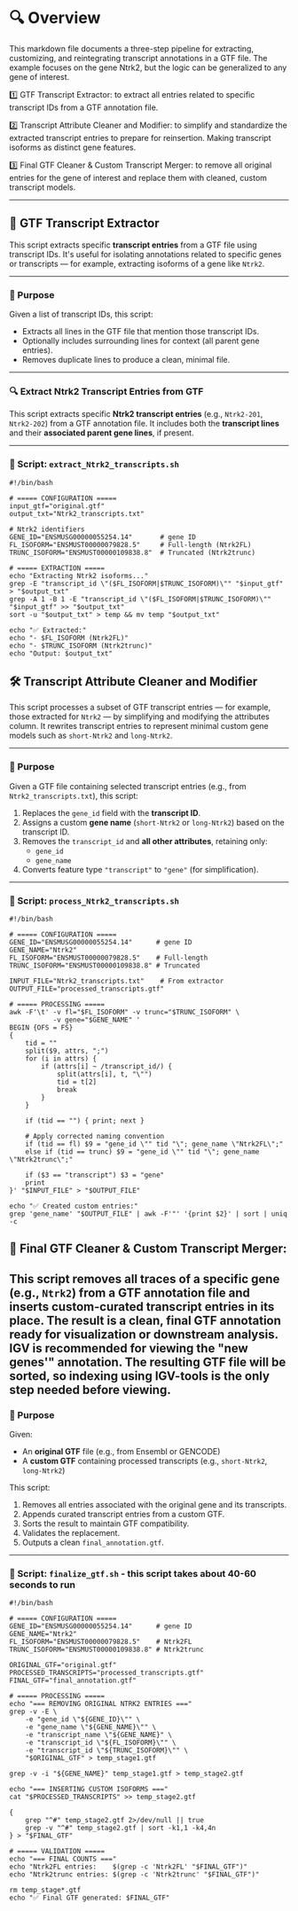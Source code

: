 # 🔍 Overview

This markdown file documents a three-step pipeline for extracting, customizing, and reintegrating transcript annotations in a GTF file. The example focuses on the gene Ntrk2, but the logic can be generalized to any gene of interest.

1️⃣ GTF Transcript Extractor: to extract all entries related to specific transcript IDs from a GTF annotation file.

2️⃣ Transcript Attribute Cleaner and Modifier: to simplify and standardize the extracted transcript entries to prepare for reinsertion.
Making transcript isoforms as distinct gene features. 

3️⃣ Final GTF Cleaner & Custom Transcript Merger: to remove all original entries for the gene of interest and replace them with cleaned, custom transcript models.

----------------------------------

## 📄 GTF Transcript Extractor

This script extracts specific **transcript entries** from a GTF file using transcript IDs. It's useful for isolating annotations related to specific genes or transcripts — for example, extracting isoforms of a gene like `Ntrk2`.

---

### 🧬 Purpose

Given a list of transcript IDs, this script:
- Extracts all lines in the GTF file that mention those transcript IDs.
- Optionally includes surrounding lines for context (all parent gene entries).
- Removes duplicate lines to produce a clean, minimal file.

---

### 🔍 Extract Ntrk2 Transcript Entries from GTF

This script extracts specific **Ntrk2 transcript entries** (e.g., `Ntrk2-201`, `Ntrk2-202`) from a GTF annotation file. It includes both the **transcript lines** and their **associated parent gene lines**, if present.

---

### 🧾 Script: `extract_Ntrk2_transcripts.sh`

```
#!/bin/bash

# ===== CONFIGURATION =====
input_gtf="original.gtf"
output_txt="Ntrk2_transcripts.txt"

# Ntrk2 identifiers
GENE_ID="ENSMUSG00000055254.14"       # gene ID
FL_ISOFORM="ENSMUST00000079828.5"     # Full-length (Ntrk2FL)
TRUNC_ISOFORM="ENSMUST00000109838.8"  # Truncated (Ntrk2trunc)

# ===== EXTRACTION =====
echo "Extracting Ntrk2 isoforms..."
grep -E "transcript_id \"($FL_ISOFORM|$TRUNC_ISOFORM)\"" "$input_gtf" > "$output_txt"
grep -A 1 -B 1 -E "transcript_id \"($FL_ISOFORM|$TRUNC_ISOFORM)\"" "$input_gtf" >> "$output_txt"
sort -u "$output_txt" > temp && mv temp "$output_txt"

echo "✅ Extracted:"
echo "- $FL_ISOFORM (Ntrk2FL)"
echo "- $TRUNC_ISOFORM (Ntrk2trunc)"
echo "Output: $output_txt"

```



## 🛠️ Transcript Attribute Cleaner and Modifier

This script processes a subset of GTF transcript entries — for example, those extracted for `Ntrk2` — by simplifying and modifying the attributes column. It rewrites transcript entries to represent minimal custom gene models such as `short-Ntrk2` and `long-Ntrk2`.

---

### 🎯 Purpose

Given a GTF file containing selected transcript entries (e.g., from `Ntrk2_transcripts.txt`), this script:

1. Replaces the `gene_id` field with the **transcript ID**.
2. Assigns a custom **gene name** (`short-Ntrk2` or `long-Ntrk2`) based on the transcript ID.
3. Removes the `transcript_id` and **all other attributes**, retaining only:
   - `gene_id`
   - `gene_name`
4. Converts feature type `"transcript"` to `"gene"` (for simplification).

---

### 🧾 Script: `process_Ntrk2_transcripts.sh`
```
#!/bin/bash

# ===== CONFIGURATION =====
GENE_ID="ENSMUSG00000055254.14"      # gene ID
GENE_NAME="Ntrk2"
FL_ISOFORM="ENSMUST00000079828.5"    # Full-length
TRUNC_ISOFORM="ENSMUST00000109838.8" # Truncated

INPUT_FILE="Ntrk2_transcripts.txt"    # From extractor
OUTPUT_FILE="processed_transcripts.gtf"

# ===== PROCESSING =====
awk -F'\t' -v fl="$FL_ISOFORM" -v trunc="$TRUNC_ISOFORM" \
           -v gene="$GENE_NAME" '
BEGIN {OFS = FS}
{
    tid = ""
    split($9, attrs, ";")
    for (i in attrs) {
        if (attrs[i] ~ /transcript_id/) {
            split(attrs[i], t, "\"")
            tid = t[2]
            break
        }
    }

    if (tid == "") { print; next }

    # Apply corrected naming convention
    if (tid == fl) $9 = "gene_id \"" tid "\"; gene_name \"Ntrk2FL\";"
    else if (tid == trunc) $9 = "gene_id \"" tid "\"; gene_name \"Ntrk2trunc\";"
    
    if ($3 == "transcript") $3 = "gene"
    print
}' "$INPUT_FILE" > "$OUTPUT_FILE"

echo "✅ Created custom entries:"
grep 'gene_name' "$OUTPUT_FILE" | awk -F'"' '{print $2}' | sort | uniq -c

```

## 🧬 Final GTF Cleaner & Custom Transcript Merger:


This script removes all traces of a specific gene (e.g., `Ntrk2`) from a GTF annotation file and inserts custom-curated transcript entries in its place. The result is a clean, final GTF annotation ready for visualization or downstream analysis.
IGV is recommended for viewing the "new genes'" annotation. The resulting GTF file will be sorted, so indexing using IGV-tools is the only step needed before viewing.
---

### 🎯 Purpose

Given:
- An **original GTF** file (e.g., from Ensembl or GENCODE)
- A **custom GTF** containing processed transcripts (e.g., `short-Ntrk2`, `long-Ntrk2`)

This script:
1. Removes all entries associated with the original gene and its transcripts.
2. Appends curated transcript entries from a custom GTF.
3. Sorts the result to maintain GTF compatibility.
4. Validates the replacement.
5. Outputs a clean `final_annotation.gtf`.

---

### 🧾 Script: `finalize_gtf.sh` - this script takes about 40-60 seconds to run 

```
#!/bin/bash

# ===== CONFIGURATION =====
GENE_ID="ENSMUSG00000055254.14"      # gene ID
GENE_NAME="Ntrk2"
FL_ISOFORM="ENSMUST00000079828.5"    # Ntrk2FL
TRUNC_ISOFORM="ENSMUST00000109838.8" # Ntrk2trunc

ORIGINAL_GTF="original.gtf"
PROCESSED_TRANSCRIPTS="processed_transcripts.gtf"
FINAL_GTF="final_annotation.gtf"

# ===== PROCESSING =====
echo "=== REMOVING ORIGINAL NTRK2 ENTRIES ==="
grep -v -E \
    -e "gene_id \"${GENE_ID}\"" \
    -e "gene_name \"${GENE_NAME}\"" \
    -e "transcript_name \"${GENE_NAME}" \
    -e "transcript_id \"${FL_ISOFORM}\"" \
    -e "transcript_id \"${TRUNC_ISOFORM}\"" \
    "$ORIGINAL_GTF" > temp_stage1.gtf

grep -v -i "${GENE_NAME}" temp_stage1.gtf > temp_stage2.gtf

echo "=== INSERTING CUSTOM ISOFORMS ==="
cat "$PROCESSED_TRANSCRIPTS" >> temp_stage2.gtf

{
    grep "^#" temp_stage2.gtf 2>/dev/null || true
    grep -v "^#" temp_stage2.gtf | sort -k1,1 -k4,4n
} > "$FINAL_GTF"

# ===== VALIDATION =====
echo "=== FINAL COUNTS ==="
echo "Ntrk2FL entries:    $(grep -c 'Ntrk2FL' "$FINAL_GTF")"
echo "Ntrk2trunc entries: $(grep -c 'Ntrk2trunc' "$FINAL_GTF")"

rm temp_stage*.gtf
echo "✅ Final GTF generated: $FINAL_GTF"
```
